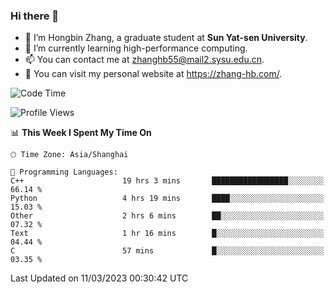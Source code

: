 ### Hi there 👋

- 🔭 I’m Hongbin Zhang, a graduate student at **Sun Yat-sen University**.
- 🌱 I’m currently learning high-performance computing.
- 📫 You can contact me at zhanghb55@mail2.sysu.edu.cn.
- 👀 You can visit my personal website at https://zhang-hb.com/.

<!--START_SECTION:waka-->
![Code Time](http://img.shields.io/badge/Code%20Time-97%20hrs%2053%20mins-blue)

![Profile Views](http://img.shields.io/badge/Profile%20Views-1-blue)

📊 **This Week I Spent My Time On** 

```text
🕑︎ Time Zone: Asia/Shanghai

💬 Programming Languages: 
C++                      19 hrs 3 mins       █████████████████░░░░░░░░   66.14 % 
Python                   4 hrs 19 mins       ████░░░░░░░░░░░░░░░░░░░░░   15.03 % 
Other                    2 hrs 6 mins        ██░░░░░░░░░░░░░░░░░░░░░░░   07.32 % 
Text                     1 hr 16 mins        █░░░░░░░░░░░░░░░░░░░░░░░░   04.44 % 
C                        57 mins             █░░░░░░░░░░░░░░░░░░░░░░░░   03.35 % 
```


 Last Updated on 11/03/2023 00:30:42 UTC
<!--END_SECTION:waka-->